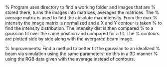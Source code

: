 % Program uses directory to find a working folder and images that are
% stored there, turns the images into matrices, averages the matrices. The
% average matrix is used to find the absolute max intensity. From the max
% intensity the image matrix is normalized and a X and Y contour is taken
% to find the intensity distribution. The intensity dist is then compared
% to a gaussian fit over the same position and compared for a fit. The
% contours are plotted side by side along with the avergared beam image.

% Improvements: Find a method to better fit the gaussian to an idealized
% beam via simulation using the same parameters; do this in a 3D manner
% using the RGB data given with the average instead of contours.
